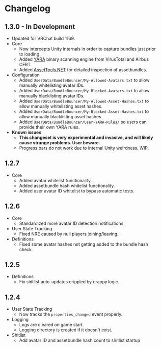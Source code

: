 # Changelog

## 1.3.0 - In Development

* Updated for VRChat build 1169.
* Core
  * Now intercepts Unity internals in order to capture bundles just prior to loading.
  * Added [YARA](http://virustotal.github.io/yara/) binary scanning engine from VirusTotal and Airbus CERT.
  * Added [AssetTools.NET](https://github.com/nesrak1/AssetsTools.NET) for detailed inspection of assetbundles.
* Configuration
  * Added `UserData/BundleBouncer/My-Allowed-Avatars.txt` to allow manually whitelisting avatar IDs.
  * Added `UserData/BundleBouncer/My-Blocked-Avatars.txt` to allow manually blacklisting avatar IDs.
  * Added `UserData/BundleBouncer/My-Allowed-Asset-Hashes.txt` to allow manually whitelisting asset hashes.
  * Added `UserData/BundleBouncer/My-Blocked-Asset-Hashes.txt` to allow manually blacklisting asset hashes.
  * Added `UserData/BundleBouncer/User-YARA-Rules/` so users can provide their own YARA rules.
* **Known issues**
  * **This changeset is very experimental and invasive, and will likely cause strange problems. User beware.**
  * Progress bars do not work due to internal Unity weirdness. WIP.

## 1.2.7

* Core
  * Added avatar whitelist functionality.
  * Added assetbundle hash whitelist functionality.
  * Added user avatar ID whitelist to bypass automatic tests.

## 1.2.6

* Core
  * Standardized more avatar ID detection notifications.
* User State Tracking
  * Fixed NRE caused by null players joining/leaving.
* Definitions
  * Fixed some avatar hashes not getting added to the bundle hash check.
  
## 1.2.5

* Definitions
  * Fix shitlist auto-updates crippled by crappy logic.

## 1.2.4

* User State Tracking
  * Now tracks the `properties_changed` event properly.
* Logging
  * Logs are cleared on game start.
  * Logging directory is created if it doesn't exist.
* Shitlist
  * Add avatar ID and assetbundle hash count to shitlist startup